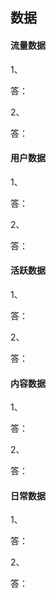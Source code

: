 ## 数据

#### 流量数据

1、

答：

2、

答：

#### 用户数据

1、

答：

2、

答：

#### 活跃数据

1、

答：

2、

答：

#### 内容数据

1、

答：

2、

答：

#### 日常数据

1、

答：

2、

答：

